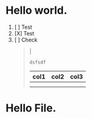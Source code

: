 # Hello world.

1. [ ] Test
2. [X] Test
3. [ ] Check
    > |
    >
    > ```
    > dsfsdf
    > ```
    > | col1 | col2 | col3 |
    > | ---- | ---- | ---- |
    > |      |      |      |
    > |      |      |      |
    >

# Hello File.